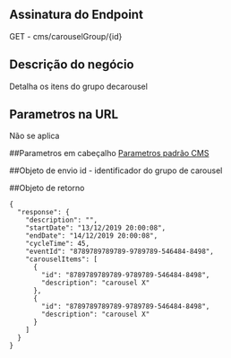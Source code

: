 ## Assinatura do Endpoint
GET - cms/carouselGroup/{id}

## Descrição do negócio
Detalha os itens do grupo decarousel

## Parametros na URL
Não se aplica

##Parametros em cabeçalho
[Parametros padrão CMS](/API-\(Endpoints\)/Parametros-padrão-CMS)

##Objeto de envio
id - identificador do grupo de carousel

##Objeto de retorno

```
{
  "response": {
    "description": "",
    "startDate": "13/12/2019 20:00:08",
    "endDate": "14/12/2019 20:00:08",
    "cycleTime": 45,
    "eventId": "8789789789789-9789789-546484-8498",
    "carouselItems": [
      {
        "id": "8789789789789-9789789-546484-8498",
        "description": "carousel X"
      },
      {
        "id": "8789789789789-9789789-546484-8498",
        "description": "carousel X"
      }
    ]
  }
}
```
